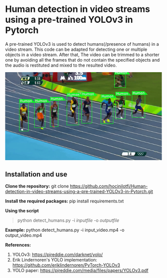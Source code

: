 # Human detection in video streams using a pre-trained YOLOv3 in Pytorch 



A pre-trained YOLOv3 is used to detect humans(/presence of humans)  in a video stream.
This code can be adapted for detecting one or multiple objects in a video stream. After that, The video can be trimmed to a shorter one by avoiding all the frames that do not contain the specified objects and the audio is restituted and mixed to the resulted video.

![](images/output.gif)

## Installation and use
**Clone the repository:**
git clone https://github.com/hocinilotfi/Human-detection-in-video-streams-using-a-pre-trained-YOLOv3-in-Pytorch.git

**Install the required packages:**
pip install requirements.txt

**Using the script**
> python detect_humans.py -i *inputfile* -o *outputfile*

**Example:**
python detect_humans.py   -i   input_video.mp4   -o    output_video.mp4

**References:**

1. YOLOv3: https://pjreddie.com/darknet/yolo/
2. Erik Lindernoren's YOLO implementation: https://github.com/eriklindernoren/PyTorch-YOLOv3
3. YOLO paper: https://pjreddie.com/media/files/papers/YOLOv3.pdf
   
   
   



   

